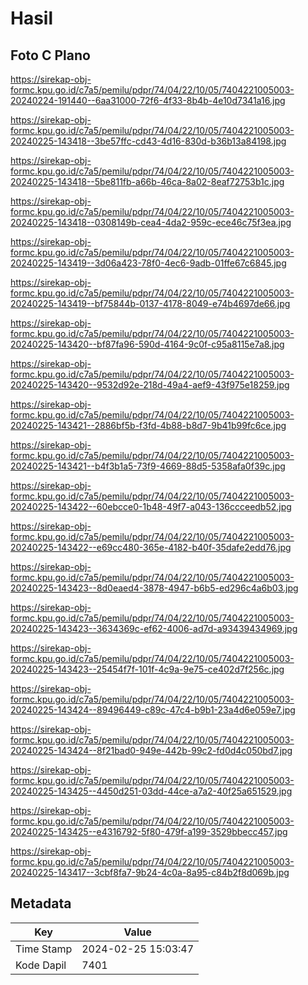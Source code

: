# Hasil

## Foto C Plano

https://sirekap-obj-formc.kpu.go.id/c7a5/pemilu/pdpr/74/04/22/10/05/7404221005003-20240224-191440--6aa31000-72f6-4f33-8b4b-4e10d7341a16.jpg

https://sirekap-obj-formc.kpu.go.id/c7a5/pemilu/pdpr/74/04/22/10/05/7404221005003-20240225-143418--3be57ffc-cd43-4d16-830d-b36b13a84198.jpg

https://sirekap-obj-formc.kpu.go.id/c7a5/pemilu/pdpr/74/04/22/10/05/7404221005003-20240225-143418--5be811fb-a66b-46ca-8a02-8eaf72753b1c.jpg

https://sirekap-obj-formc.kpu.go.id/c7a5/pemilu/pdpr/74/04/22/10/05/7404221005003-20240225-143418--0308149b-cea4-4da2-959c-ece46c75f3ea.jpg

https://sirekap-obj-formc.kpu.go.id/c7a5/pemilu/pdpr/74/04/22/10/05/7404221005003-20240225-143419--3d06a423-78f0-4ec6-9adb-01ffe67c6845.jpg

https://sirekap-obj-formc.kpu.go.id/c7a5/pemilu/pdpr/74/04/22/10/05/7404221005003-20240225-143419--bf75844b-0137-4178-8049-e74b4697de66.jpg

https://sirekap-obj-formc.kpu.go.id/c7a5/pemilu/pdpr/74/04/22/10/05/7404221005003-20240225-143420--bf87fa96-590d-4164-9c0f-c95a8115e7a8.jpg

https://sirekap-obj-formc.kpu.go.id/c7a5/pemilu/pdpr/74/04/22/10/05/7404221005003-20240225-143420--9532d92e-218d-49a4-aef9-43f975e18259.jpg

https://sirekap-obj-formc.kpu.go.id/c7a5/pemilu/pdpr/74/04/22/10/05/7404221005003-20240225-143421--2886bf5b-f3fd-4b88-b8d7-9b41b99fc6ce.jpg

https://sirekap-obj-formc.kpu.go.id/c7a5/pemilu/pdpr/74/04/22/10/05/7404221005003-20240225-143421--b4f3b1a5-73f9-4669-88d5-5358afa0f39c.jpg

https://sirekap-obj-formc.kpu.go.id/c7a5/pemilu/pdpr/74/04/22/10/05/7404221005003-20240225-143422--60ebcce0-1b48-49f7-a043-136ccceedb52.jpg

https://sirekap-obj-formc.kpu.go.id/c7a5/pemilu/pdpr/74/04/22/10/05/7404221005003-20240225-143422--e69cc480-365e-4182-b40f-35dafe2edd76.jpg

https://sirekap-obj-formc.kpu.go.id/c7a5/pemilu/pdpr/74/04/22/10/05/7404221005003-20240225-143423--8d0eaed4-3878-4947-b6b5-ed296c4a6b03.jpg

https://sirekap-obj-formc.kpu.go.id/c7a5/pemilu/pdpr/74/04/22/10/05/7404221005003-20240225-143423--3634369c-ef62-4006-ad7d-a93439434969.jpg

https://sirekap-obj-formc.kpu.go.id/c7a5/pemilu/pdpr/74/04/22/10/05/7404221005003-20240225-143423--25454f7f-101f-4c9a-9e75-ce402d7f256c.jpg

https://sirekap-obj-formc.kpu.go.id/c7a5/pemilu/pdpr/74/04/22/10/05/7404221005003-20240225-143424--89496449-c89c-47c4-b9b1-23a4d6e059e7.jpg

https://sirekap-obj-formc.kpu.go.id/c7a5/pemilu/pdpr/74/04/22/10/05/7404221005003-20240225-143424--8f21bad0-949e-442b-99c2-fd0d4c050bd7.jpg

https://sirekap-obj-formc.kpu.go.id/c7a5/pemilu/pdpr/74/04/22/10/05/7404221005003-20240225-143425--4450d251-03dd-44ce-a7a2-40f25a651529.jpg

https://sirekap-obj-formc.kpu.go.id/c7a5/pemilu/pdpr/74/04/22/10/05/7404221005003-20240225-143425--e4316792-5f80-479f-a199-3529bbecc457.jpg

https://sirekap-obj-formc.kpu.go.id/c7a5/pemilu/pdpr/74/04/22/10/05/7404221005003-20240225-143417--3cbf8fa7-9b24-4c0a-8a95-c84b2f8d069b.jpg


## Metadata

| Key        | Value               |
| ---------- | ------------------- |
| Time Stamp | 2024-02-25 15:03:47 |
| Kode Dapil | 7401                |



